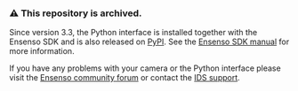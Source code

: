 ### ⚠️ This repository is archived.

Since version 3.3, the Python interface is installed together with the Ensenso SDK and is also released on [PyPI](https://pypi.org/project/nxlib/). See the [Ensenso SDK manual](https://www.ensenso.com/manual/python-api) for more information.

If you have any problems with your camera or the Python interface please visit the [Ensenso community forum](https://community.ensenso.com/) or contact the [IDS support](https://en.ids-imaging.com/support.html).
